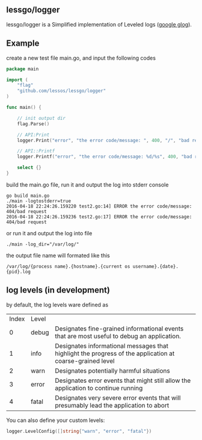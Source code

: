 ## lessgo/logger
lessgo/logger is a Simplified implementation of Leveled logs ([google glog](https://github.com/google/glog)).

## Example

create a new test file main.go, and input the following codes

```go
package main

import (
    "flag"
    "github.com/lessos/lessgo/logger"
)

func main() {

    // init output dir
    flag.Parse()

    // API:Print
    logger.Print("error", "the error code/message: ", 400, "/", "bad request")

    // API::Printf
    logger.Printf("error", "the error code/message: %d/%s", 400, "bad request")

    select {}
}
```

build the main.go file, run it and output the log into stderr console

```shell
go build main.go
./main -logtostderr=true
2016-04-18 22:24:26.159220 test2.go:14] ERROR the error code/message: 404/bad request
2016-04-18 22:24:26.159236 test2.go:17] ERROR the error code/message: 404/bad request
```

or run it and output the log into file
```shell
./main -log_dir="/var/log/"
```

the output file name will formated like this

```
/var/log/{process name}.{hostname}.{current os username}.{date}.{pid}.log
```

## log levels (in development)
by default, the log levels ware defined as

<table>
<tr><td>Index</td><td>Level</td><td></td></tr>
<tr><td>0</t><td>debug</td><td>Designates fine-grained informational events that are most useful to debug an application.</td></tr>
<tr><td>1</t><td>info</td><td>Designates informational messages that highlight the progress of the application at coarse-grained level</td></tr>
<tr><td>2</t><td>warn</td><td>Designates potentially harmful situations</td></tr>
<tr><td>3</t><td>error</td><td>Designates error events that might still allow the application to continue running</td></tr>
<tr><td>4</t><td>fatal</td><td>Designates very severe error events that will presumably lead the application to abort</td></tr>
</table>

You can also define your custom levels:
```go
logger.LevelConfig([]string{"warn", "error", "fatal"})
```

